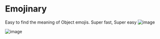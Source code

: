 # Emojinary
Easy to find the meaning of Object emojis. Super fast, Super easy 
![image](https://user-images.githubusercontent.com/66175237/187849596-56d5576d-18a2-4329-b19e-c22cf7841148.png)

![image](https://user-images.githubusercontent.com/66175237/187849756-58bf3b68-b337-4d51-a04b-e0fbb0dfbbc3.png)
